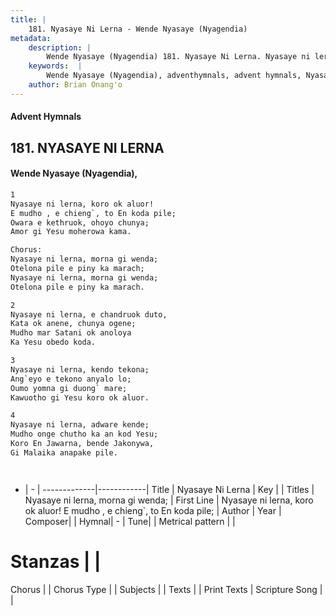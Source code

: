 ```yaml
---
title: |
    181. Nyasaye Ni Lerna - Wende Nyasaye (Nyagendia)
metadata:
    description: |
        Wende Nyasaye (Nyagendia) 181. Nyasaye Ni Lerna. Nyasaye ni lerna, koro ok aluor! E mudho , e chieng`, to En koda pile; Owara e kethruok, ohoyo chunya; Amor gi Yesu moherowa kama.  Chorus: Nyasaye ni lerna, morna gi wenda; Otelona pile e piny ka marach; Nyasaye ni lerna, morna gi wenda; Otelona pile e piny ka marach.  
    keywords:  |
        Wende Nyasaye (Nyagendia), adventhymnals, advent hymnals, Nyasaye Ni Lerna, Nyasaye ni lerna, koro ok aluor! E mudho , e chieng`, to En koda pile;. Nyasaye ni lerna, morna gi wenda;
    author: Brian Onang'o
---
```


#### Advent Hymnals
## 181. NYASAYE NI LERNA
####  Wende Nyasaye (Nyagendia),

```txt
1
Nyasaye ni lerna, koro ok aluor!
E mudho , e chieng`, to En koda pile;
Owara e kethruok, ohoyo chunya;
Amor gi Yesu moherowa kama.

Chorus:
Nyasaye ni lerna, morna gi wenda;
Otelona pile e piny ka marach;
Nyasaye ni lerna, morna gi wenda;
Otelona pile e piny ka marach.

2
Nyasaye ni lerna, e chandruok duto,
Kata ok anene, chunya ogene;
Mudho mar Satani ok anoloya
Ka Yesu obedo koda.

3
Nyasaye ni lerna, kendo tekona;
Ang`eyo e tekono anyalo lo;
Oumo yomna gi duong` mare;
Kawuotho gi Yesu koro ok aluor.

4
Nyasaye ni lerna, adware kende;
Mudho onge chutho ka an kod Yesu;
Koro En Jawarna, bende Jakonywa,
Gi Malaika anapake pile.




```

- |   -  |
-------------|------------|
Title | Nyasaye Ni Lerna |
Key |  |
Titles | Nyasaye ni lerna, morna gi wenda; |
First Line | Nyasaye ni lerna, koro ok aluor! E mudho , e chieng`, to En koda pile; |
Author | 
Year | 
Composer| |
Hymnal|  - |
Tune|  |
Metrical pattern | |
# Stanzas |  |
Chorus |  |
Chorus Type |  |
Subjects | |
Texts |  |
Print Texts | 
Scripture Song |  |
    
